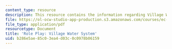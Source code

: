 ```yaml
---
content_type: resource
description: This resource contains the information regarding Village Water System.
file: https://ol-ocw-studio-app-production.s3.amazonaws.com/courses/ec-701j-d-lab-i-development-fall-2009/b286e5ae85c03ea4d03c0c0978b06159_MITEC_701JF09_act34water_rp.pdf
file_type: application/pdf
resourcetype: Document
title: 'Role Play: Village Water System'
uid: b286e5ae-85c0-3ea4-d03c-0c0978b06159
---
```

